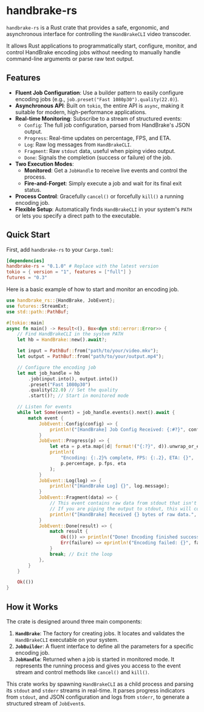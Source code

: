 # handbrake-rs

`handbrake-rs` is a Rust crate that provides a safe, ergonomic, and asynchronous interface for controlling the `HandBrakeCLI` video transcoder.

It allows Rust applications to programmatically start, configure, monitor, and control HandBrake encoding jobs without needing to manually handle command-line arguments or parse raw text output.

## Features

- **Fluent Job Configuration**: Use a builder pattern to easily configure encoding jobs (e.g., `job.preset("Fast 1080p30").quality(22.0)`).
- **Asynchronous API**: Built on `tokio`, the entire API is `async`, making it suitable for modern, high-performance applications.
- **Real-time Monitoring**: Subscribe to a stream of structured events:
    - `Config`: The full job configuration, parsed from HandBrake's JSON output.
    - `Progress`: Real-time updates on percentage, FPS, and ETA.
    - `Log`: Raw log messages from `HandBrakeCLI`.
    - `Fragment`: Raw `stdout` data, useful when piping video output.
    - `Done`: Signals the completion (success or failure) of the job.
- **Two Execution Modes**:
    - **Monitored**: Get a `JobHandle` to receive live events and control the process.
    - **Fire-and-Forget**: Simply execute a job and wait for its final exit status.
- **Process Control**: Gracefully `cancel()` or forcefully `kill()` a running encoding job.
- **Flexible Setup**: Automatically finds `HandBrakeCLI` in your system's `PATH` or lets you specify a direct path to the executable.

## Quick Start

First, add `handbrake-rs` to your `Cargo.toml`:

```toml
[dependencies]
handbrake-rs = "0.1.0" # Replace with the latest version
tokio = { version = "1", features = ["full"] }
futures = "0.3"
```

Here is a basic example of how to start and monitor an encoding job.

```rust
use handbrake_rs::{HandBrake, JobEvent};
use futures::StreamExt;
use std::path::PathBuf;

#[tokio::main]
async fn main() -> Result<(), Box<dyn std::error::Error>> {
    // Find HandBrakeCLI in the system PATH
    let hb = HandBrake::new().await?;

    let input = PathBuf::from("path/to/your/video.mkv");
    let output = PathBuf::from("path/to/your/output.mp4");

    // Configure the encoding job
    let mut job_handle = hb
        .job(input.into(), output.into())
        .preset("Fast 1080p30")
        .quality(22.0) // Set the quality
        .start()?; // Start in monitored mode

    // Listen for events
    while let Some(event) = job_handle.events().next().await {
        match event {
            JobEvent::Config(config) => {
                println!("[HandBrake] Job Config Received: {:#?}", config);
            }
            JobEvent::Progress(p) => {
                let eta = p.eta.map(|d| format!("{:?}", d)).unwrap_or_else(|| "N/A".to_string());
                println!(
                    "Encoding: {:.2}% complete, FPS: {:.2}, ETA: {}",
                    p.percentage, p.fps, eta
                );
            }
            JobEvent::Log(log) => {
                println!("[HandBrake Log] {}", log.message);
            }
            JobEvent::Fragment(data) => {
                // This event contains raw data from stdout that isn't progress info.
                // If you are piping the output to stdout, this will contain the video data.
                println!("[HandBrake] Received {} bytes of raw data.", data.len());
            }
            JobEvent::Done(result) => {
                match result {
                    Ok(()) => println!("Done! Encoding finished successfully."),
                    Err(failure) => eprintln!("Encoding failed: {}", failure.message),
                }
                break; // Exit the loop
            },
        }
    }

    Ok(())
}
```

## How it Works

The crate is designed around three main components:

1.  **`HandBrake`**: The factory for creating jobs. It locates and validates the `HandBrakeCLI` executable on your system.
2.  **`JobBuilder`**: A fluent interface to define all the parameters for a specific encoding job.
3.  **`JobHandle`**: Returned when a job is started in monitored mode. It represents the running process and gives you access to the event stream and control methods like `cancel()` and `kill()`.

This crate works by spawning `HandBrakeCLI` as a child process and parsing its `stdout` and `stderr` streams in real-time. It parses progress indicators from `stdout`, and JSON configuration and logs from `stderr`, to generate a structured stream of `JobEvent`s.

